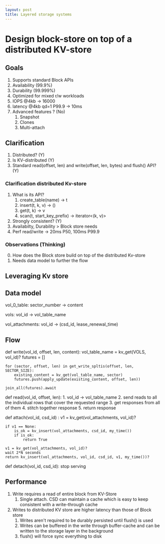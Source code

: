 ```yaml
---
layout: post
title: Layered storage systems
---
```


# Design block-store on top of a distributed KV-store

## Goals

1. Supports standard Block APIs
2. Availability (99.9%)
3. Durability (99.999%)
3. Optimized for mixed r/w workloads
4. IOPS @4kb -> 16000
5. latency @4kb qd=1 P99.9 -> 10ms
6. Advanced features ? (No)
   1. Snapshot
   2. Clones
   3. Multi-attach

## Clarification

1. Distributed? (Y)
2. Is KV-distributed (Y)
3. Standard read(offset, len) and write(offset, len, bytes) and flush() API? (Y)

### Clarification distributed Kv-store

1. What is its API?
   1. create_table(name) -> t
   2. insert(t, k, v) -> ()
   3. get(t, k) -> v
   4. scan(t, start_key_prefix) -> iterator<(k, v)>
2. Strongly consistent? (Y)
3. Availabilty, Durability > Block store needs
4. Perf read/write -> 20ms P50, 100ms P99.9

### Observations (Thinking)

0. How does the Block store build on top of the distributed Kv-store
1. Needs data model to further the flow

## Leveraging Kv store

## Data model

vol_0_table:
    sector_number -> content

vols:
    vol_id -> vol_table_name

vol_attachments:
    vol_id -> (csd_id, lease_renewal_time)

## Flow

def write(vol_id, offset, len, content):
    vol_table_name = kv_get(VOLS, vol_id)?
    futures = []

    for (sector, offset, len) in get_write_spltis(offset, len, SECTOR_SIZE):
        existing_content = kv_get(vol_table_name, sector)
        futures.push(apply_update(existing_content, offset, len))

    join_all(futures).await

def read(vol_id, offset, len):
    1. vol_id -> vol_table_name
    2. send reads to all the individual rows that cover the requested range
    3. get responses from all of them
    4. stitch together response
    5. return response

def attach(vol_id, csd_id) :
    v1 = kv_get(vol_attachments, vol_id)?

    if v1 == None:
        is_ok = kv_insert(vol_attachments, csd_id, my_time())
        if is_ok:
            return True
    
    v1 = kv_get(vol_attachments, vol_id)?
    wait 2*N seconds
    return kv_insert(vol_attachments, vol_id, csd_id, v1, my_time())?

def detach(vol_id, csd_id):
    stop serving

## Performance

1. Write requires a read of entire block from KV-Store
   1. Single attach. CSD can maintain a cache which is easy to keep consistent with a write-through cache
2. Writes to distributed KV store are higher latency than those of Block store
   1. Writes aren't required to be durably persisted until flush() is used
   2. Writes can be buffered in the write through buffer-cache and can be written to the storage layer in the background
   3. flush() will force sync everything to disk

